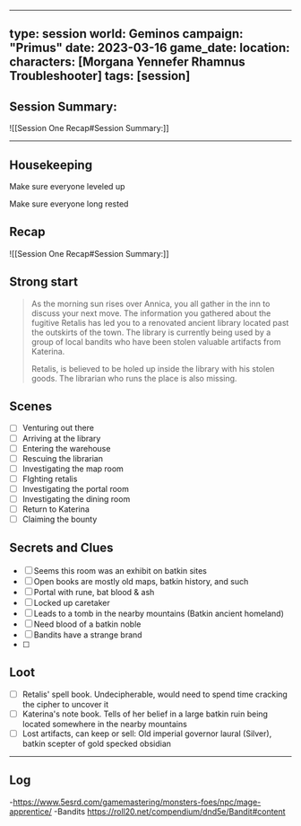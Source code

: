 

---
type: session
world: Geminos
campaign: "Primus"
date: 2023-03-16
game_date: 
location: 
characters: [Morgana Yennefer Rhamnus Troubleshooter]
tags: [session]
---

## Session Summary:

![[Session One Recap#Session Summary:]]

---

## Housekeeping

Make sure everyone leveled up

Make sure everyone long rested

## Recap

![[Session One Recap#Session Summary:]]

## Strong start

>As the morning sun rises over Annica, you all gather in the inn to discuss your next move. The information you gathered about the fugitive Retalis has led you to a renovated ancient library located past  the outskirts of the town. The library is currently being used by a group of local bandits who have been stolen valuable artifacts from Katerina.
>
>Retalis, is believed to be holed up inside the library with his stolen goods. The librarian who runs the place is also missing. 
>
>
## Scenes

- [ ] Venturing out there
- [ ] Arriving at the library
- [ ] Entering the warehouse
- [ ] Rescuing the librarian
- [ ] Investigating the map room
- [ ] FIghting retalis
- [ ] Investigating the portal room
- [ ] Investigating the dining room
- [ ] Return to Katerina
- [ ] Claiming the bounty
	
## Secrets and Clues

- [ ] Seems this room was an exhibit on batkin sites
- [ ] Open books are mostly old maps, batkin history, and such
- [ ] Portal with rune, bat blood & ash
- [ ] Locked up caretaker
- [ ] Leads to a tomb in the nearby mountains (Batkin ancient homeland)
- [ ] Need blood of a batkin noble
- [ ] Bandits have a strange brand
- [ ] 

## Loot

- [ ] Retalis' spell book. Undecipherable, would need to spend time cracking the cipher to uncover it
- [ ] Katerina's note book. Tells of her belief in a large batkin ruin being located somewhere in the nearby mountains
- [ ]  Lost artifacts, can keep or sell: Old imperial governor laural (Silver), batkin scepter of gold specked obsidian

---

## Log



-https://www.5esrd.com/gamemastering/monsters-foes/npc/mage-apprentice/
-Bandits https://roll20.net/compendium/dnd5e/Bandit#content













